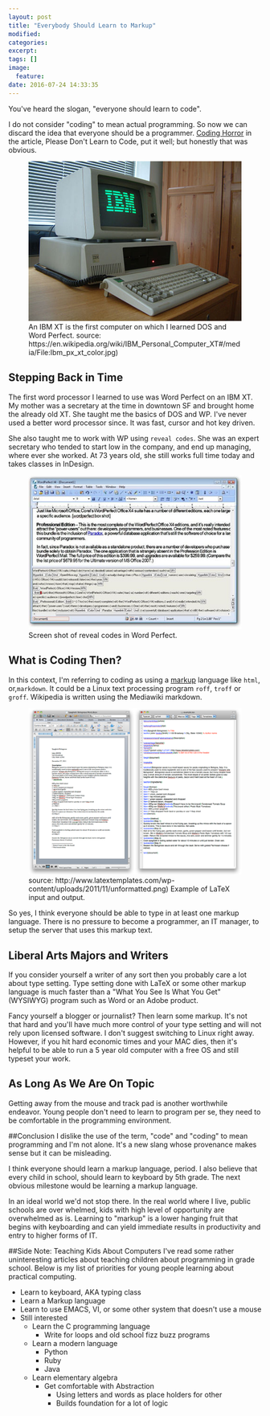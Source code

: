 ```yaml
---
layout: post
title: "Everybody Should Learn to Markup"
modified:
categories:
excerpt:
tags: []
image:
  feature:
date: 2016-07-24 14:33:35
---
```

You've heard the slogan, "everyone should learn to code".

I do not consider "coding" to mean actual programming. So now we can discard
the idea that everyone should be a programmer. [Coding Horror](https://blog.codinghorror.com/please-dont-learn-to-code/) in the article, Please Don't Learn to Code, put it well; but honestly that was obvious.

<figure>
    <img src="/images/Ibm_px_xt_color.jpg" alt="Picture of IBM XT personal computer">
    <figcaption>An IBM XT is the first computer on which I  learned DOS and Word Perfect. source: https://en.wikipedia.org/wiki/IBM_Personal_Computer_XT#/media/File:Ibm_px_xt_color.jpg)</figcaption>
</figure>

## Stepping Back in Time
The first word processor I learned to use was Word Perfect on an IBM XT. My
mother was a secretary at the time in downtown SF and brought home the already
old XT. She taught me the basics of DOS and WP. I've never used a better word
processor since. It was fast, cursor and hot key driven.

She also taught me to work with WP using `reveal codes`. She was an expert
secretary who tended to start low in the company, and end up managing, where
ever she worked. At 73 years old, she still works full time today and takes
classes in InDesign.

<figure>
    <img width="900px" src="/images/word_perfect_reveal_codes_example.jpg" alt="Screen shot of word Perfect reveal codes.">
    <figcaption>Screen shot of reveal codes in Word Perfect.</figcaption>
</figure>

## What is Coding Then?
In this context, I'm referring to coding as using a
[markup](https://en.Wikipedia.org/wiki/Markup_language) language like `html`,
or,`markdown`. It could be a Linux text processing program `roff`, `troff` or `groff`.  Wikipedia is written using the Mediawiki markdown.

<figure>
    <img src="/images/latex_example.png" alt="Example of Latex input and output.">
    <figcaption>source: http://www.latextemplates.com/wp-content/uploads/2011/11/unformatted.png) Example of LaTeX input and output.</figcaption>
</figure>

So yes, I think everyone should be able to type in at least one
markup language. There is no pressure to become a programmer, an IT manager, to
setup the server that uses this markup text.

## Liberal Arts Majors and Writers
If you consider yourself a writer of any sort then you probably care a lot
about type setting. Type setting done with LaTeX or some other markup
language is much faster than a "What You See Is What You Get" (WYSIWYG) program
such as Word or an Adobe product.

Fancy yourself a blogger or journalist? Then learn some markup. It's not that
hard and you'll have much more control of your type setting and will not rely
upon licensed software. I don't suggest switching to Linux right away. However,
if you hit hard economic times and your MAC dies, then it's helpful to be able
to run a 5 year old computer with a free OS and still typeset your work.

## As Long As We Are On Topic
Getting away from the mouse and track pad is another
worthwhile endeavor. Young people don't need to learn to program per se, they
need to be comfortable in the programming environment.

##Conclusion
I dislike the use of the term, "code" and "coding" to mean programming and I'm not alone. It's a new slang whose provenance makes sense but it can be misleading.

I think everyone should learn a markup language, period. I also believe that every child in school, should learn to keyboard by 5th grade. The next obvious milestone would be learning a markup language.

In an ideal world we'd not stop there. In the real world where I live, public schools are over whelmed, kids with high level of opportunity are overwhelmed as is. Learning to "markup" is a lower hanging fruit that begins with keyboarding and can yield immediate results in productivity and entry to higher forms of IT.

##Side Note: Teaching Kids About Computers
I've read some rather uninteresting articles about teaching children about programming in grade school. Below is my list of priorities for young people learning about practical computing.

* Learn to keyboard, AKA typing class
* Learn a Markup language
* Learn to use EMACS, VI, or some other system that doesn't use a mouse
* Still interested
    * Learn the C programming language
        * Write for loops and old school fizz buzz programs
    * Learn a modern language
        * Python
        * Ruby
        * Java
    * Learn elementary algebra
        * Get comfortable with Abstraction
            * Using letters and words as place holders for other
            * Builds foundation for a lot of logic


